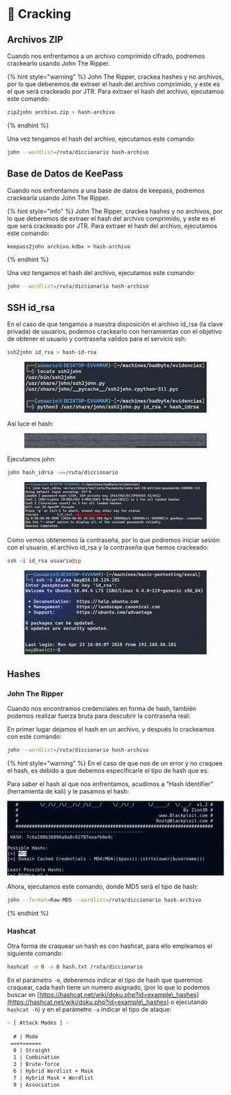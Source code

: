 # 🔬 Cracking

## Archivos ZIP

Cuando nos enfrentamos a un archivo comprimido cifrado, podremos crackearlo usando John The Ripper.

{% hint style="warning" %}
John The Ripper, crackea hashes y no archivos, por lo que deberemos de extraer el hash del archivo comprimido, y este es el que será crackeado por JTR. Para extraer el hash del archivo, ejecutamos este comando:

```bash
zip2john archivo.zip > hash-archivo
```
{% endhint %}

Una vez tengamos el hash del archivo, ejecutamos este comando:

```bash
john --wordlist=/ruta/diccionario hash-archivo
```

## Base de Datos de KeePass

Cuando nos enfrentamos a una base de datos de keepass, podremos crackearla usando John The Ripper.

{% hint style="info" %}
John The Ripper, crackea hashes y no archivos, por lo que deberemos de extraer el hash del archivo comprimido, y este es el que será crackeado por JTR. Para extraer el hash del archivo, ejecutamos este comando:

```
keepass2john archivo.kdbx > hash-archivo
```
{% endhint %}

Una vez tengamos el hash del archivo, ejecutamos este comando:

```bash
john --wordlist=/ruta/diccionario hash-archivo
```

## SSH id\_rsa

En el caso de que tengamos a nuestra disposición el archivo id\_rsa (la clave privada) de usuarios, podemos crackearlo con herramientas con el objetivo de obtener el usuario y contraseña validos para el servicio ssh:

```bash
ssh2john id_rsa > hash-id-rsa
```

<figure><img src="../.gitbook/assets/image (16).png" alt=""><figcaption></figcaption></figure>

Así luce el hash:

<figure><img src="../.gitbook/assets/image (17).png" alt=""><figcaption></figcaption></figure>

Ejecutamos john:

```bash
john hash_idrsa -w=/ruta/diccionario
```

<figure><img src="../.gitbook/assets/image (18).png" alt=""><figcaption></figcaption></figure>

Como vemos obtenemos la contraseña, por lo que podremos iniciar sesión con el usuario, el archivo id\_rsa y la contraseña que hemos crackeado:

```perl
ssh -i id_rsa usuario@ip
```

<figure><img src="../.gitbook/assets/image (19).png" alt=""><figcaption></figcaption></figure>

## Hashes

### John The Ripper

Cuando nos encontramos credenciales en forma de hash, también podemos realizar fuerza bruta para descubrir la contraseña real:

En primer lugar dejamos el hash en un archivo, y después lo crackeamos con este comando:

```bash
john --wordlist=/ruta/diccionario hash-archivo
```

{% hint style="warning" %}
En el caso de que nos de un error y no craquee el hash, es debido a que debemos especificarle el tipo de hash que es.

Para saber el hash al que nos enfrentamos, acudimos a "Hash Identifier" (herramienta de kali) y le pasamos el hash:

![](<../.gitbook/assets/image (20).png>)

Ahora, ejecutamos este comando, donde MD5 será el tipo de hash:

```bash
john --format=Raw-MD5 --wordlist=/ruta/diccionario hash-archivo
```
{% endhint %}

### Hashcat

Otra forma de craquear un hash es con hashcat, para ello empleamos el siguiente comando:

```bash
hashcat -m 0 -a 0 hash.txt /ruta/diccionario
```

En el parámetro `-m`, deberemos indicar el tipo de hash que queremos craquear, cada hash tiene un numero asignado, (por lo que lo podemos buscar en [https://hashcat.net/wiki/doku.php?id=example\_hashes](https://hashcat.net/wiki/doku.php?id=example\_hashes) o ejecutando `hashcat -h`) y en el parámetro `-a` indicar el tipo de ataque:

```
- [ Attack Modes ] -

  # | Mode
 ===+======
  0 | Straight
  1 | Combination
  3 | Brute-force
  6 | Hybrid Wordlist + Mask
  7 | Hybrid Mask + Wordlist
  9 | Association
```
